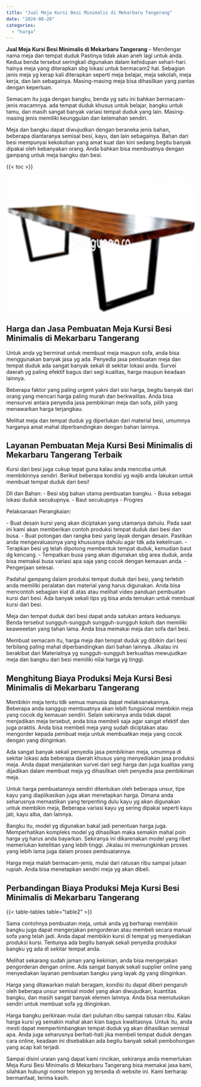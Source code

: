 ```yaml
---
title: "Jual Meja Kursi Besi Minimalis di Mekarbaru Tangerang"
date: "2024-08-28"
categories: 
  - "harga"
---
```


**Jual Meja Kursi Besi Minimalis di Mekarbaru Tangerang** – Mendengar nama meja dan tempat duduk Pastinya tidak akan aneh lagi untuk anda. Kedua benda tersebut seringkali digunakan dalam kehidupan sehari-hari. halnya meja yang diterapkan sbg lokasi untuk bermacam2 hal. Sebagian jenis meja yg kerap kali diterapkan seperti meja belajar, meja sekolah, meja kerja, dan lain sebagainya. Masing-masing meja bisa dihasilkan yang pantas dengan keperluan.

Semacam itu juga dengan bangku, benda yg satu ini bahkan bermacam-jenis macamnya. ada tempat duduk khusus untuk belajar, bangku untuk tamu, dan masih sangat banyak variasi tempat duduk yang lain. Masing-masing jenis memiliki keunggulan dan kelemahan sendiri.

Meja dan bangku dapat diwujudkan dengan beraneka jenis bahan, beberapa diantaranya semisal besi, kayu, dan lain sebagainya. Bahan dari besi mempunyai kekokohan yang amat kuat dan kini sedang begitu banyak dipakai oleh kebanyakan orang. Anda bahkan bisa membuatnya dengan gampang untuk meja bangku dan besi.

{{< toc >}}

![Jual Meja Kursi Besi Minimalis di Mekarbaru Tangerang](/images/jual-meja-besi-murah23.png)

## Harga dan Jasa Pembuatan Meja Kursi Besi Minimalis di Mekarbaru Tangerang

Untuk anda yg berminat untuk membuat meja maupun sofa, anda bisa menggunakan banyak jasa yg ada. Penyedia jasa pembuatan meja dan tempat duduk ada sangat banyak sekali di sekitar lokasi anda. Survei daerah yg paling efektif bagus dari segi kualitas, harga maupun keadaan lainnya.

Beberapa faktor yang paling urgent yakni dari sisi harga, begitu banyak dari orang yang mencari harga paling murah dan berkwalitas. Anda bisa mensurvei antara penyedia jasa pembikinan meja dan sofa, pilih yang menawarkan harga terjangkau.

Melihat meja dan tempat duduk yg diperlukan dari material besi, umumnya harganya amat mahal diperbandingkan dengan bahan lainnya.

## Layanan Pembuatan Meja Kursi Besi Minimalis di Mekarbaru Tangerang Terbaik

Kursi dari besi juga cukup tepat guna kalau anda mencoba untuk membikinnya sendiri. Berikut beberapa kondisi yg wajib anda lakukan untuk membuat tempat duduk dari besi!

Dll dan Bahan: - Besi sbg bahan utama pembuatan bangku. - Busa sebagai lokasi duduk secukupnya. - Baut secukupnya - Progres

Pelaksanaan Perangkaian:

\- Buat desain kursi yang akan diciptakan yang utamanya dahulu. Pada saat ini kami akan memberikan contoh produksi tempat duduk dari besi dan busa. - Buat potongan dan rangka besi yang layak dengan desain. Pastikan anda mengevaluasinya yang khususnya dahulu agar tdk ada kekeliruan. - Terapkan besi yg telah dipotong membentuk tempat duduk, kemudian baut dg kencang. - Tempatkan busa yang akan digunakan sbg area duduk, anda bisa memakai busa variasi apa saja yang cocok dengan kemauan anda. - Pengerjaan selesai.

Padahal gampang dalam produksi tempat duduk dari besi, yang terlebih anda memiliki peralatan dan material yang harus digunakan. Anda bisa mencontoh sebagian kiat di atas atau melihat video panduan pembuatan kursi dari besi. Ada banyak sekali tips yg bisa anda temukan untuk membuat kursi dari besi.

Meja dan tempat duduk dari besi dapat anda satukan antara keduanya. Benda tersebut sungguh-sungguh sungguh-sungguh kokoh dan memiliki keaweeetan yang tahan lama. Anda bisa memakai meja dan sofa dari besi.

Membuat semacam itu, harga meja dan tempat duduk yg dibikin dari besi terbilang paling mahal diperbandingkan dari bahan lainnya. Jikalau ini berakibat dari Materialnya yg sungguh-sungguh berkualitas mewujudkan meja dan bangku dari besi memiliki nilai harga yg tinggi.

## Menghitung Biaya Produksi Meja Kursi Besi Minimalis di Mekarbaru Tangerang

Membikin meja tentu tdk semua manusia dapat melaksanakannya. Beberapa anda sanggup membuatnya akan lebih fungsional membikin meja yang cocok dg kemauan sendiri. Selain sekiranya anda tidak dapat menjadikan meja tersebut, anda bisa membeli saja agar sangat efektif dan juga praktis. Anda bisa membeli meja yang sudah diciptakan atau mengorder kepada pembuat meja untuk membuatkan meja yang cocok dengan yang diinginkan.

Ada sangat banyak sekali penyedia jasa pembikinan meja, umumnya di sekitar lokasi ada beberapa daerah khusus yang menyediakan jasa produksi meja. Anda dapat menjalankan survei dari segi harga dan juga kualitas yang dijadikan dalam membuat meja yg dihasilkan oleh penyedia jasa pembikinan meja.

Untuk harga pembuatannya sendiri ditentukan oleh beberapa unsur, tipe kayu yang diaplikasikan juga akan menetapkan harga. Dimana anda seharusnya memastikan yang terpenting dulu kayu yg akan digunakan untuk membikin meja, Beberapa variasi kayu yg sering dipakai seperti kayu jati, kayu alba, dan lainnya.

Bangku itu, model yg digunakan bakal jadi penentuan harga juga. Memperhatikan kompleks model yg dihasilkan maka semakin mahal poin harga yg harus anda bayarkan. Sekiranya ini dikarenakan model yang ribet memerlukan ketelitian yang lebih tinggi. Jikalau ini memungkinkan proses yang lebih lama juga dalam proses pembuatannya.

Harga meja malah bermacam-jenis, mulai dari ratusan ribu sampai jutaan rupiah. Anda bisa menetapkan sendiri meja yg akan dibeli.

## Perbandingan Biaya Produksi Meja Kursi Besi Minimalis di Mekarbaru Tangerang

{{< table-tables table="table2" >}}

Sama contohnya pembuatan meja, untuk anda yg berharap membikin bangku juga dapat mengerjakan pengorderan atau membeli secara manual sofa yang telah jadi. Anda dapat membikin kursi di tempat yg menyediakan produksi kursi. Tentunya ada begitu banyak sekali penyedia produksi bangku yg ada di sekitar tempat anda.

Melihat sekarang sudah jaman yang kekinian, anda bisa mengerjakan pengorderan dengan online. Ada sangat banyak sekali supplier online yang menyediakan layanan pembuatan bangku yang layak dg yang diinginkan.

Harga yang ditawarkan malah beragam, kondisi itu dapat diberi pengaruh oleh beberapa unsur semisal model yang akan diwujudkan, kuantitas bangku, dan masih sangat banyak elemen lainnya. Anda bisa memutuskan sendiri untuk membuat sofa yg diinginkan.

Harga bangku perkiraan mulai dari puluhan ribu sampai ratusan ribu. Kalau harga kursi yg semakin mahal akan kian bagus kwalitasnya. Untuk itu, anda mesti dapat mempertimbangkan tempat duduk yg akan dihasilkan semisal apa. Anda juga seharusnya berhati-hati jika membeli tempat duduk dengan cara online, keadaan ini disebabkan ada begitu banyak sekali pembohongan yang acap kali terjadi.

Sampai disini uraian yang dapat kami rincikan, sekiranya anda memerlukan Meja Kursi Besi Minimalis di Mekarbaru Tangerang bisa memakai jasa kami, silahkan hubungi nomor telepon yg tersedia di website ini. Kami berharap bermanfaat, terima kasih.
